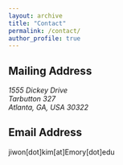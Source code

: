 ```yaml
---
layout: archive
title: "Contact"
permalink: /contact/
author_profile: true
---
```



<h2>Mailing Address</h2>
<address>
  1555 Dickey Drive<br /> Tarbutton 327 <br /> Atlanta, GA, USA 30322
</address>


<h2>Email Address</h2>
jiwon[dot]kim[at]Emory[dot]edu

